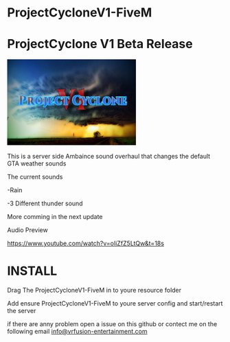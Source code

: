 # ProjectCycloneV1-FiveM



# ProjectCyclone V1 Beta Release

 <img src="img/Banner.jpg" height="200" width="300">


This is a server side Ambaince sound overhaul
that changes the default GTA weather sounds

The current sounds

-Rain

-3 Different thunder sound


More comming in the next update 


Audio Preview

https://www.youtube.com/watch?v=oIiZfZ5LtQw&t=18s


# INSTALL

Drag The ProjectCycloneV1-FiveM in to youre resource folder

Add ensure ProjectCycloneV1-FiveM to youre server config
and start/restart the server

if there are anny problem open a issue on this github
or
contect me on the following email
info@vrfusion-entertainment.com
